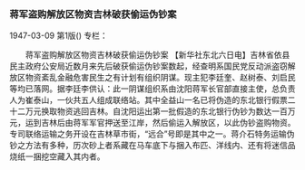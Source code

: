 ### 蒋军盗购解放区物资吉林破获偷运伪钞案

1947-03-09
第1版()
专栏：

　　蒋军盗购解放区物资吉林破获偷运伪钞案
    【新华社东北六日电】吉林省依县民主政府公安局近数月来先后破获偷运伪钞案数起，经查明系国民党反动派盗窃解放区物资紊乱金融危害民生之有计划有组织阴谋。现主犯李廷奎、赵树泰、刘启民等均已落网。据李廷李供认：此一阴谋组织系由沈阳蒋军长官部直接主使，总负责人为崔泰山，一伙共五人组成联络站。其中全益山一名已将伪造的东北银行假票二十二万元换取物资逃回吉林。自沈阳运出第一批假造的东北银行伪钞为数达一百万元，运到吉林后由蒋军军官押送至江岸，然后偷运入解放区，以此伪钞盗购物资。专司联络运输之务开设在吉林草市街，“远合”号即是其中之一。蒋介石特务运输伪钞之方法有多种，历次砂上者系藏在马车底下与捆入布匹、洋线内、还有将迷信品烧纸一捆挖空藏入其内者。
